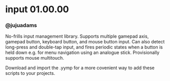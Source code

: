 # input 01.00.00
### @jujuadams

No-frills input management library. Supports multiple gamepad axis, gamepad button, keyboard button, and mouse button input. Can also detect long-press and double-tap input, and fires periodic states when a button is held down e.g. for menu navigation using an analogue stick. Provisionally supports mouse multitouch.

Download and import the .yymp for a more covenient way to add these scripts to your projects.

